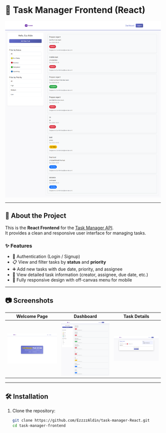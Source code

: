 # 📌 Task Manager Frontend (React)

<p align="center">
  <img src="public/screencapture-localhost-5173-dashboard-2025-10-02-12_33_28.png" width="700" alt="Dashboard Screenshot">
</p>

---

## 🚀 About the Project

This is the **React Frontend** for the [Task Manager API](https://github.com/YourBackendRepoLink).  
It provides a clean and responsive user interface for managing tasks.

### ✨ Features

- 🔐 Authentication (Login / Signup)
- 📋 View and filter tasks by **status** and **priority**
- ➕ Add new tasks with due date, priority, and assignee
- 🔎 View detailed task information (creator, assignee, due date, etc.)
- 📱 Fully responsive design with off-canvas menu for mobile

---

## 📷 Screenshots

| Welcome Page                                                                  | Dashboard                                                                  | Task Details                                                             |
| ----------------------------------------------------------------------------- | -------------------------------------------------------------------------- | ------------------------------------------------------------------------ |
| ![](public/screencapture-firnas-test-store-service-1-2025-10-01-17_20_15.png) | ![](public/screencapture-localhost-5173-dashboard-2025-10-02-12_33_28.png) | ![](public/screencapture-localhost-5173-tasks-4-2025-10-02-12_35_50.png) |

---

## 🛠️ Installation

1. Clone the repository:
   ```bash
   git clone https://github.com/EzzzzAldin/task-manager-React.git
   cd task-manager-frontend
   ```

